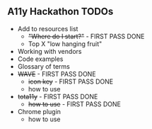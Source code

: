 ## A11y Hackathon TODOs

* Add to resources list
  * ~~"Where do I start?"~~ - FIRST PASS DONE
  * Top X "low hanging fruit"
* Working with vendors
* Code examples
* Glossary of terms
* ~~WAVE~~ - FIRST PASS DONE
  * ~~icon key~~ - FIRST PASS DONE
  * how to use
* ~~tota11y~~ - FIRST PASS DONE
  * ~~how to use~~ - FIRST PASS DONE
* Chrome plugin
  * how to use
